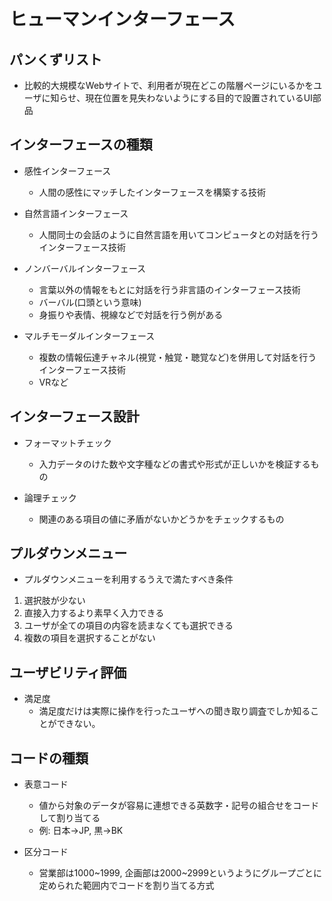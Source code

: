 # ヒューマンインターフェース

## パンくずリスト
- 比較的大規模なWebサイトで、利用者が現在どこの階層ページにいるかをユーザに知らせ、現在位置を見失わないようにする目的で設置されているUI部品


## インターフェースの種類
- 感性インターフェース
  - 人間の感性にマッチしたインターフェースを構築する技術

- 自然言語インターフェース
  - 人間同士の会話のように自然言語を用いてコンピュータとの対話を行うインターフェース技術

- ノンバーバルインターフェース
  - 言葉以外の情報をもとに対話を行う非言語のインターフェース技術
  - バーバル(口頭という意味)
  - 身振りや表情、視線などで対話を行う例がある

- マルチモーダルインターフェース
  - 複数の情報伝達チャネル(視覚・触覚・聴覚など)を併用して対話を行うインターフェース技術
  - VRなど


## インターフェース設計
- フォーマットチェック
  - 入力データのけた数や文字種などの書式や形式が正しいかを検証するもの

- 論理チェック
  - 関連のある項目の値に矛盾がないかどうかをチェックするもの


## プルダウンメニュー
- プルダウンメニューを利用するうえで満たすべき条件
1. 選択肢が少ない
2. 直接入力するより素早く入力できる
3. ユーザが全ての項目の内容を読まなくても選択できる
4. 複数の項目を選択することがない


## ユーザビリティ評価
- 満足度
  - 満足度だけは実際に操作を行ったユーザへの聞き取り調査でしか知ることができない。



## コードの種類
- 表意コード
  - 値から対象のデータが容易に連想できる英数字・記号の組合せをコードして割り当てる
  - 例: 日本->JP, 黒->BK

- 区分コード
  - 営業部は1000~1999, 企画部は2000~2999というようにグループごとに定められた範囲内でコードを割り当てる方式



